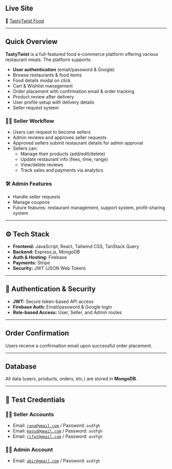 ## Live Site  
🔗 <a href="https://tasty-twist-food.netlify.app" target="_blank">TastyTwist Food</a>

---

## Quick Overview

<strong>TastyTwist</strong> is a full-featured food e-commerce platform offering various restaurant meals. The platform supports:

- <strong>User authentication</strong> (email/password & Google)  
- Browse restaurants & food items  
- Food details modal on click  
- Cart & Wishlist management  
- Order placement with confirmation email & order tracking  
- Product review after delivery  
- User profile setup with delivery details  
- Seller request system

### 👨‍🍳 Seller Workflow

- Users can request to become sellers  
- Admin reviews and approves seller requests  
- Approved sellers submit restaurant details for admin approval  
- Sellers can:  
  - Manage their products (add/edit/delete)  
  - Update restaurant info (fees, time, range)  
  - View/delete reviews  
  - Track sales and payments via analytics

### 🛠️ Admin Features

- Handle seller requests  
- Manage coupons  
- Future features: restaurant management, support system, profit-sharing system

---


## ⚙️ Tech Stack

- <strong>Frontend:</strong> JavaScript, React, Tailwind CSS, TanStack Query  
- <strong>Backend:</strong> Express.js, MongoDB  
- <strong>Auth & Hosting:</strong> Firebase  
- <strong>Payments:</strong> Stripe  
- <strong>Security:</strong> JWT (JSON Web Token)

---

## 🔐 Authentication & Security

- <strong>JWT:</strong> Secure token-based API access  
- <strong>Firebase Auth:</strong> Email/password & Google login  
- <strong>Role-based Access:</strong> User, Seller, and Admin routes

---

## Order Confirmation

Users receive a confirmation email upon successful order placement.

---

## Database

All data (users, products, orders, etc.) are stored in <strong>MongoDB</strong>.

---

## 🧪 Test Credentials

### 🧑‍🍳 Seller Accounts
- Email: <code>rana@gmail.com</code> / Password: <code>asdfgh</code>  
- Email: <code>masud@gmail.com</code> / Password: <code>asdfgh</code>  
- Email: <code>rifat@gmail.com</code> / Password: <code>asdfgh</code>  

### 👨‍💼 Admin Account
- Email: <code>abir@gmail.com</code> / Password: <code>asdfgh</code>
